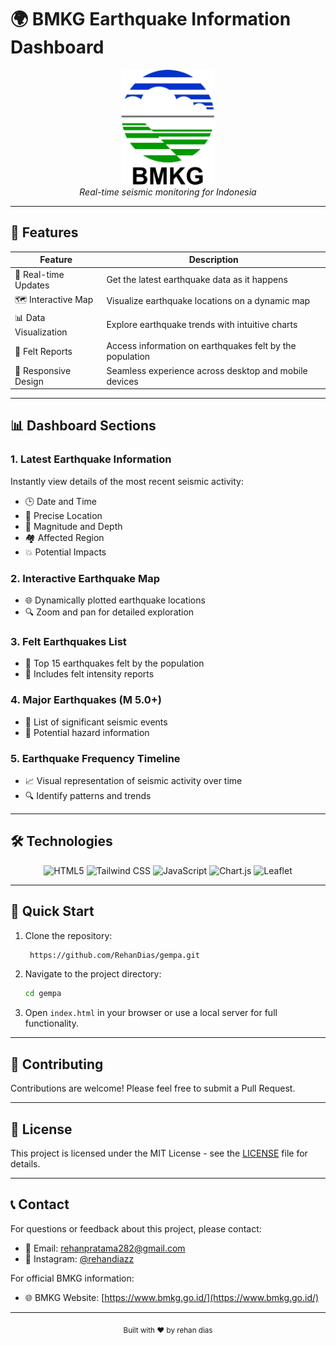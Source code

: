 # 🌍 BMKG Earthquake Information Dashboard

<div align="center">
  <img src="assets/img/bmkg.png" alt="BMKG Logo" width="150">
  <br>
  <i>Real-time seismic monitoring for Indonesia</i>
</div>

<hr>

## 🌟 Features

| Feature               | Description                                              |
| --------------------- | -------------------------------------------------------- |
| 📡 Real-time Updates  | Get the latest earthquake data as it happens             |
| 🗺️ Interactive Map    | Visualize earthquake locations on a dynamic map          |
| 📊 Data Visualization | Explore earthquake trends with intuitive charts          |
| 🔔 Felt Reports       | Access information on earthquakes felt by the population |
| 📱 Responsive Design  | Seamless experience across desktop and mobile devices    |

<hr>

## 📊 Dashboard Sections

### 1. Latest Earthquake Information

Instantly view details of the most recent seismic activity:

-  🕒 Date and Time
-  📍 Precise Location
-  📏 Magnitude and Depth
-  🏘️ Affected Region
-  💥 Potential Impacts

### 2. Interactive Earthquake Map

-  🌐 Dynamically plotted earthquake locations
-  🔍 Zoom and pan for detailed exploration

### 3. Felt Earthquakes List

-  👥 Top 15 earthquakes felt by the population
-  🤲 Includes felt intensity reports

### 4. Major Earthquakes (M 5.0+)

-  💪 List of significant seismic events
-  🚨 Potential hazard information

### 5. Earthquake Frequency Timeline

-  📈 Visual representation of seismic activity over time
-  🔍 Identify patterns and trends

<hr>

## 🛠️ Technologies

<div align="center">

![HTML5](https://img.shields.io/badge/HTML5-E34F26?style=for-the-badge&logo=html5&logoColor=white)
![Tailwind CSS](https://img.shields.io/badge/Tailwind_CSS-38B2AC?style=for-the-badge&logo=tailwind-css&logoColor=white)
![JavaScript](https://img.shields.io/badge/JavaScript-F7DF1E?style=for-the-badge&logo=javascript&logoColor=black)
![Chart.js](https://img.shields.io/badge/Chart.js-FF6384?style=for-the-badge&logo=chart.js&logoColor=white)
![Leaflet](https://img.shields.io/badge/Leaflet-199900?style=for-the-badge&logo=leaflet&logoColor=white)

</div>

<hr>

## 🚀 Quick Start

1. Clone the repository:
   ```bash
    https://github.com/RehanDias/gempa.git
   ```
2. Navigate to the project directory:
   ```bash
   cd gempa
   ```
3. Open `index.html` in your browser or use a local server for full functionality.

<hr>

## 🤝 Contributing

Contributions are welcome! Please feel free to submit a Pull Request.

<hr>

## 📄 License

This project is licensed under the MIT License - see the [LICENSE](LICENSE) file for details.

<hr>

## 📞 Contact

For questions or feedback about this project, please contact:

-  📧 Email: [rehanpratama282@gmail.com](mailto:rehanpratama282@gmail.com)
-  📸 Instagram: [@rehandiazz](https://www.instagram.com/rehandiazz)

For official BMKG information:

-  🌐 BMKG Website: [https://www.bmkg.go.id/](https://www.bmkg.go.id/)

<hr>

<div align="center">
  <sub>Built with ❤️ by rehan dias</sub>
</div>
